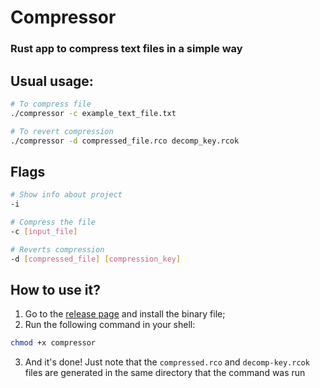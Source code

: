# Compressor
### Rust app to compress text files in a simple way

## Usual usage:
```bash
# To compress file
./compressor -c example_text_file.txt

# To revert compression
./compressor -d compressed_file.rco decomp_key.rcok
```

## Flags
```bash
# Show info about project
-i

# Compress the file
-c [input_file]

# Reverts compression
-d [compressed_file] [compression_key]
```

## How to use it?
1. Go to the [release page](https://github.com/Rafael-monte/compressor/releases/tag/v.0.1.0h) and install the binary file;
2. Run the following command in your shell:
```bash
chmod +x compressor
```
3. And it's done! Just note that the `compressed.rco` and `decomp-key.rcok` files are generated in the same directory that the command was run 
